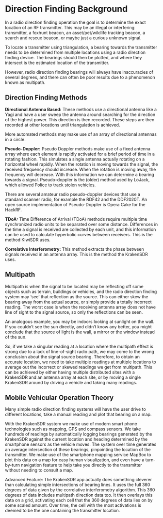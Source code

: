 # Direction Finding Background

In a radio direction finding operation the goal is to determine the exact location of an RF transmitter. This may be an illegal or interfering transmitter, a foxhunt beacon, an asset/pet/wildlife tracking beacon, a search and rescue beacon, or maybe just a curious unknown signal.

To locate a transmitter using triangulation, a bearing towards the transmitter needs to be determined from multiple locations using a radio direction finding device. The bearings should then be plotted, and where they intersect is the estimated location of the transmitter.

However, radio direction finding bearings will always have inaccuracies of several degrees, and there can often be poor results due to a phenomenon known as multipath. 

## Direction Finding Methods

**Directional Antenna Based:** These methods use a directional antenna like a Yagi and have a user sweep the antenna around searching for the direction of the highest power. This direction is then recorded. These steps are then recorded at other locations until triangulation is achieved.

More automated methods may make use of an array of directional antennas in a circle.

**Pseudo-Doppler:** Pseudo Doppler methods make use of a fixed antenna array where each element is rapidly activated for a brief period of time in a rotating fashion. This simulates a single antenna actually rotating on a horizontal wheel rapidly. When the rotation is moving towards the signal, the received frequency should increase. When the rotation is moving away, the frequency will decrease. With this information we can determine a bearing towards a signal. Pseudo-doppler is the (older) method used by LoJack, which allowed Police to track stolen vehicles.

There are several amateur radio pseudo-doppler devices that use a standard scanner radio, for example the RDF42 and the DDF2020T. An open source implementation of Pseudo-Doppler is Opera Cake for the HackRF. 

**TDoA:** Time Difference of Arrival (TDoA) methods require multiple time synchronized radio units to be separated over some distance. Differences in the time a signal is received are collected by each unit, and this information can be used to calculate hyperbolic curves between receivers. This is the method KiwiSDR uses.

**Correlative Interferometry:** This method extracts the phase between signals received in an antenna array. This is the method the KrakenSDR uses.

## Multipath

Multipath is when the signal to be located may be reflecting off some objects such as terrain, buildings or vehicles, and the radio direction finding system may ‘see’ that reflection as the source. This can either skew the bearing away from the actual source, or simply provide a totally incorrect reading. The worst case is when the receiving antenna array does not have line of sight to the signal source, so only the reflections can be seen.

An analogous example, you may be indoors looking at sunlight on the wall. If you couldn’t see the sun directly, and didn’t know any better, you might conclude that the source of light is the wall, a mirror or the window instead of the sun.

So, if we take a singular reading at a location where the multipath effect is strong due to a lack of line-of-sight radio path, we may come to the wrong conclusion about the signal source bearing. Therefore, to obtain an accurate location, we need to take multiple readings at multiple locations to average out the incorrect or skewed readings we get from multipath. This can be achieved by either having multiple distributed sites with a KrakenSDR and an antenna array at each site, or by moving a single KrakenSDR around by driving a vehicle and taking many readings.

## Mobile Vehicular Operation Theory

Many simple radio direction finding systems will have the user drive to different locations, take a manual reading and plot that bearing on a map. 

With the KrakenSDR system we make use of modern smart phone technologies such as mapping, GPS and compass sensors. We take hundreds of readings by automatically logging bearings generated by the KrakenSDR against the current location and heading determined by the smartphone sensors as the vehicle moves. The system over time generates an average intersection of these bearings, pinpointing the location of the transmitter. We make use of the smartphone mapping service MapBox to plot this data on a map for easy human visualization, and even have a turn-by-turn navigation feature to help take you directly to the transmitter without needing to consult a map.

Advanced Feature: The KrakenSDR app actually does something cleverer than calculating simple intersections of bearing lines. It uses the full 360 degrees of data given by the correlative interferometry algorithm. This 360 degrees of data includes multipath direction data too. It then overlays this data on a grid, activating each cell that the 360 degrees of data lies on by some scaled amount. Over time, the cell with the most activations is deemed to be the one containing the transmitter location.
